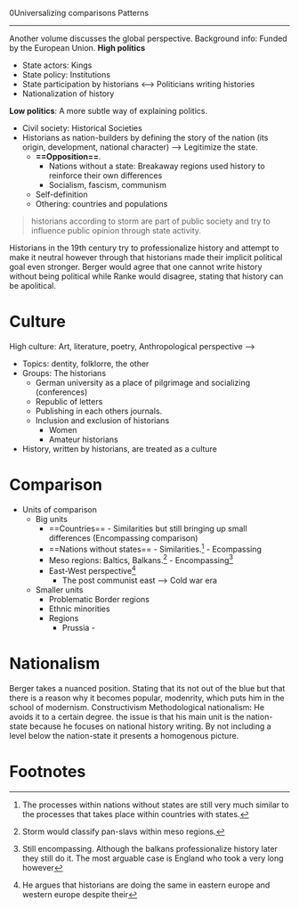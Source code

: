 0Universalizing comparisons
Patterns 

---
Another volume discusses the global perspective. 
Background info: Funded by the European Union. 
**High politics**
* State actors: Kings
* State policy: Institutions
* State participation by historians <--> Politicians writing histories 
* Nationalization of history 
 
**Low politics**: A more subtle way of explaining politics. 
* Civil society: Historical Societies 
* Historians as nation-builders by defining the story of the nation (its origin, development, national character) --> Legitimize the state. 
	* **==Opposition==**. 
		* Nations without a state: Breakaway regions used history to reinforce their own differences 
		* Socialism, fascism, communism
	* Self-definition
	* Othering: countries and populations
>historians according to storm are part of public society and try to influence public opinion through state activity. 

Historians in the 19th century try to professionalize history and attempt to make it neutral however through that historians made their implicit political goal even stronger. Berger would agree that one cannot write history without being political while Ranke would disagree, stating that history can be apolitical. 

# Culture 
High culture: Art, literature, poetry, 
Anthropological perspective --> 
* Topics: dentity, folklorre, the other 
* Groups: The historians 
	* German university as a place of pilgrimage and socializing (conferences)
	* Republic of letters 
	* Publishing in each others journals. 
	* Inclusion and exclusion of historians 
		* Women 
		* Amateur historians
* History, written by historians, are treated as a culture 
# Comparison 
* Units of comparison
	* Big units
		* ==Countries== - Similarities but still bringing up small differences (Encompassing comparison)
		* ==Nations without states== - Similarities.[^2] - Ecompassing 
		* Meso regions: Baltics, Balkans.[^1] - Encompassing[^3]
		* East-West perspective[^4]
			* The post communist east --> Cold war era 
	* Smaller units
		* Problematic Border regions
		* Ethnic minorities
		* Regions
			* Prussia - 
# Nationalism
Berger takes a nuanced position. Stating that its not out of the blue but that there is a reason why it becomes popular, modenrity, which puts him in the school of modernism. 
Constructivism
Methodological nationalism: He avoids it to a certain degree. the issue is that his main unit is the nation-state because he focuses on national history writing. By not including a level below the nation-state it presents a homogenous picture. 
# Footnotes

[^1]: Storm would classify pan-slavs within meso regions. 
[^2]: The processes within nations without states are still very much similar to the processes that takes place within countries with states. 
[^3]: Still encompassing. Although the balkans professionalize history later they still do it. The most arguable case is England who took a very long however 
[^4]: He argues that historians are doing the same in eastern europe and western europe despite their 
